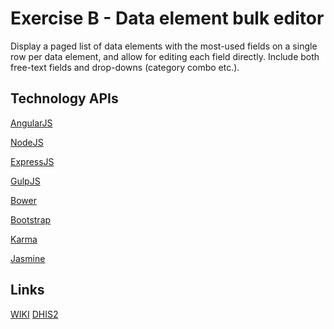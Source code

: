 # Exercise B - Data element bulk editor

Display a paged list of data elements with the most-used fields on a single row
per data element, and allow for editing each field directly. Include both
free-text fields and drop-downs (category combo etc.).

## Technology APIs
[AngularJS](https://docs.angularjs.org/api?PHPSESSID=cae8e98e7ca559b4605d75c813b358ee)

[NodeJS](http://nodejs.org/api/)

[ExpressJS](http://expressjs.com/api.html)

[GulpJS](https://github.com/gulpjs/gulp/blob/master/docs/API.md)

[Bower](http://bower.io/docs/api/)

[Bootstrap](http://getbootstrap.com/javascript/)

[Karma](http://karma-runner.github.io/0.12/intro/configuration.html)

[Jasmine](http://jasmine.github.io/2.0/introduction.html)


## Links
[WIKI](https://wiki.uio.no/mn/ifi/inf5750/index.php/Architect_Wireless_Web_Services)
[DHIS2](http://inf5750-2.uio.no/dhis-web-dashboard-integration/index.action)

